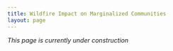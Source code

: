 ```yaml
---
title: Wildfire Impact on Marginalized Communities
layout: page
---
```


*This page is currently under construction*